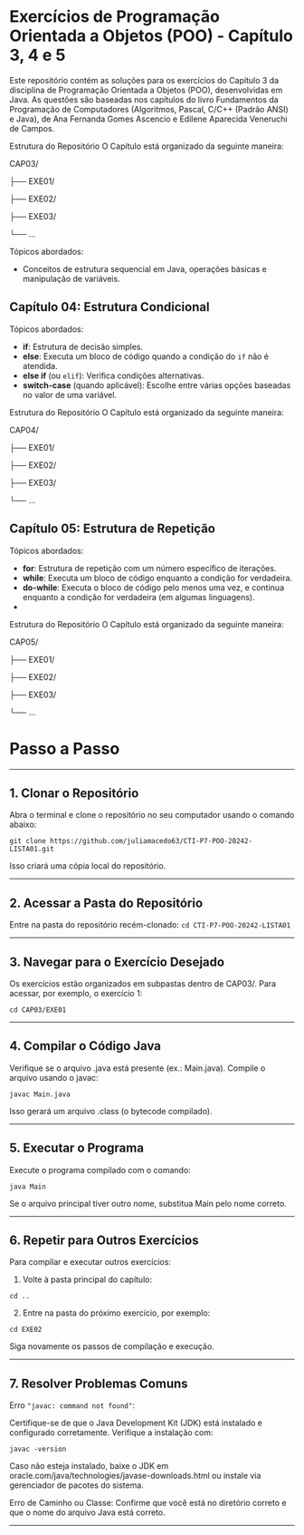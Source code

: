 # Exercícios de Programação Orientada a Objetos (POO) - Capítulo 3, 4 e 5

Este repositório contém as soluções para os exercícios do Capítulo 3 da disciplina de Programação Orientada a Objetos (POO), desenvolvidas em Java. As questões são baseadas nos capítulos do livro Fundamentos da Programação de Computadores (Algoritmos, Pascal, C/C++ (Padrão ANSI) e Java), de Ana Fernanda Gomes Ascencio e Edilene Aparecida Veneruchi de Campos.

Estrutura do Repositório O Capítulo está organizado da seguinte maneira:

CAP03/

├── EXE01/

├── EXE02/

├── EXE03/


└── ...

Tópicos abordados: 
- Conceitos de estrutura sequencial em Java, operações básicas e manipulação de variáveis.

## Capítulo 04: Estrutura Condicional
Tópicos abordados:
- **if**: Estrutura de decisão simples.
- **else**: Executa um bloco de código quando a condição do `if` não é atendida.
- **else if** (ou `elif`): Verifica condições alternativas.
- **switch-case** (quando aplicável): Escolhe entre várias opções baseadas no valor de uma variável.
  
Estrutura do Repositório O Capítulo está organizado da seguinte maneira:

CAP04/

├── EXE01/

├── EXE02/

├── EXE03/


└── ...
## Capítulo 05: Estrutura de Repetição
Tópicos abordados:
- **for**: Estrutura de repetição com um número específico de iterações.
- **while**: Executa um bloco de código enquanto a condição for verdadeira.
- **do-while**: Executa o bloco de código pelo menos uma vez, e continua enquanto a condição for verdadeira (em algumas linguagens).
- 
Estrutura do Repositório O Capítulo está organizado da seguinte maneira:

CAP05/

├── EXE01/

├── EXE02/

├── EXE03/


└── ...
# Passo a Passo

---

## 1. Clonar o Repositório

Abra o terminal e clone o repositório no seu computador usando o comando abaixo:

`git clone https://github.com/juliamacedo63/CTI-P7-POO-20242-LISTA01.git`

Isso criará uma cópia local do repositório.


---

## 2. Acessar a Pasta do Repositório

Entre na pasta do repositório recém-clonado:
```cd CTI-P7-POO-20242-LISTA01```


---

## 3. Navegar para o Exercício Desejado

Os exercícios estão organizados em subpastas dentro de CAP03/. Para acessar, por exemplo, o exercício 1:

```cd CAP03/EXE01```


---

## 4. Compilar o Código Java

Verifique se o arquivo .java está presente (ex.: Main.java). Compile o arquivo usando o javac:

```javac Main.java```

Isso gerará um arquivo .class (o bytecode compilado).


---

## 5. Executar o Programa

Execute o programa compilado com o comando:

```java Main```

Se o arquivo principal tiver outro nome, substitua Main pelo nome correto.


---

## 6. Repetir para Outros Exercícios

Para compilar e executar outros exercícios:

1. Volte à pasta principal do capítulo:

```cd ..```


2. Entre na pasta do próximo exercício, por exemplo:

```cd EXE02```



Siga novamente os passos de compilação e execução.


---
## 7. Resolver Problemas Comuns

Erro ```"javac: command not found"```: 

Certifique-se de que o Java Development Kit (JDK) está instalado e configurado corretamente. Verifique a instalação com:

```javac -version```

Caso não esteja instalado, baixe o JDK em oracle.com/java/technologies/javase-downloads.html ou instale via gerenciador de pacotes do sistema.

Erro de Caminho ou Classe: Confirme que você está no diretório correto e que o nome do arquivo Java está correto.



---
